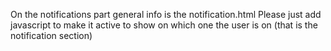 On the notifications part general info is the notification.html 
Please just add javascript to make it active to show on which one the user is on (that is the notification section)